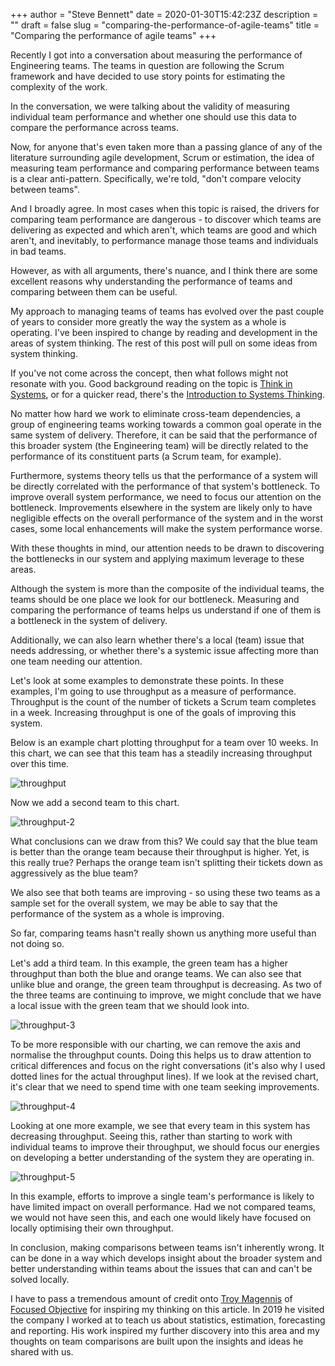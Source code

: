 +++
author = "Steve Bennett"
date = 2020-01-30T15:42:23Z
description = ""
draft = false
slug = "comparing-the-performance-of-agile-teams"
title = "Comparing the performance of agile teams"
+++

Recently I got into a conversation about measuring the performance of Engineering teams. The teams in question are following the Scrum framework and have decided to use story points for estimating the complexity of the work.

In the conversation, we were talking about the validity of measuring individual team performance and whether one should use this data to compare the performance across teams.

Now, for anyone that's even taken more than a passing glance of any of the literature surrounding agile development, Scrum or estimation, the idea of measuring team performance and comparing performance between teams is a clear anti-pattern. Specifically, we're told, "don't compare velocity between teams".

And I broadly agree. In most cases when this topic is raised, the drivers for comparing team performance are dangerous - to discover which teams are delivering as expected and which aren't, which teams are good and which aren't, and inevitably, to performance manage those teams and individuals in bad teams.

However, as with all arguments, there's nuance, and I think there are some excellent reasons why understanding the performance of teams and comparing between them can be useful.

My approach to managing teams of teams has evolved over the past couple of years to consider more greatly the way the system as a whole is operating. I've been inspired to change by reading and development in the areas of system thinking. The rest of this post will pull on some ideas from system thinking. 

If you've not come across the concept, then what follows might not resonate with you. Good background reading on the topic is [Think in Systems](https://www.amazon.co.uk/Thinking-Systems-Donella-H-Meadows-ebook/dp/B005VSRFEA/), or for a quicker read, there's the [Introduction to Systems Thinking](https://thesystemsthinker.com/introduction-to-systems-thinking/). 

No matter how hard we work to eliminate cross-team dependencies, a group of engineering teams working towards a common goal operate in the same system of delivery. Therefore, it can be said that the performance of this broader system (the Engineering team) will be directly related to the performance of its constituent parts (a Scrum team, for example).

Furthermore, systems theory tells us that the performance of a system will be directly correlated with the performance of that system's bottleneck. To improve overall system performance, we need to focus our attention on the bottleneck. Improvements elsewhere in the system are likely only to have negligible effects on the overall performance of the system and in the worst cases, some local enhancements will make the system performance worse.

With these thoughts in mind, our attention needs to be drawn to discovering the bottlenecks in our system and applying maximum leverage to these areas.

Although the system is more than the composite of the individual teams, the teams should be one place we look for our bottleneck. Measuring and comparing the performance of teams helps us understand if one of them is a bottleneck in the system of delivery.

Additionally, we can also learn whether there's a local (team) issue that needs addressing, or whether there's a systemic issue affecting more than one team needing our attention.

Let's look at some examples to demonstrate these points. In these examples, I'm going to use throughput as a measure of performance. Throughput is the count of the number of tickets a Scrum team completes in a week. Increasing throughput is one of the goals of improving this system.

Below is an example chart plotting throughput for a team over 10 weeks. In this chart, we can see that this team has a steadily increasing throughput over this time.

![throughput](__GHOST_URL__/content/images/2021/02/throughput.png)

Now we add a second team to this chart.

![throughput-2](__GHOST_URL__/content/images/2021/02/throughput-2.png)

What conclusions can we draw from this? We could say that the blue team is better than the orange team because their throughput is higher. Yet, is this really true? Perhaps the orange team isn't splitting their tickets down as aggressively as the blue team?

We also see that both teams are improving - so using these two teams as a sample set for the overall system, we may be able to say that the performance of the system as a whole is improving.

So far, comparing teams hasn't really shown us anything more useful than not doing so.

Let's add a third team. In this example, the green team has a higher throughput than both the blue and orange teams. We can also see that unlike blue and orange, the green team throughput is decreasing. As two of the three teams are continuing to improve, we might conclude that we have a local issue with the green team that we should look into.

![throughput-3](__GHOST_URL__/content/images/2021/02/throughput-3.png)

To be more responsible with our charting, we can remove the axis and normalise the throughput counts. Doing this helps us to draw attention to critical differences and focus on the right conversations (it's also why I used dotted lines for the actual throughput lines). If we look at the revised chart, it's clear that we need to spend time with one team seeking improvements.

![throughput-4](__GHOST_URL__/content/images/2021/02/throughput-4.png)

Looking at one more example, we see that every team in this system has decreasing throughput. Seeing this, rather than starting to work with individual teams to improve their throughput, we should focus our energies on developing a better understanding of the system they are operating in.

![throughput-5](__GHOST_URL__/content/images/2021/02/throughput-5.png)

In this example, efforts to improve a single team's performance is likely to have limited impact on overall performance. Had we not compared teams, we would not have seen this, and each one would likely have focused on locally optimising their own throughput.

In conclusion, making comparisons between teams isn't inherently wrong. It can be done in a way which develops insight about the broader system and better understanding within teams about the issues that can and can't be solved locally.

I have to pass a tremendous amount of credit onto [Troy Magennis](https://twitter.com/t_magennis) of [Focused Objective](https://www.focusedobjective.com/w/) for inspiring my thinking on this article. In 2019 he visited the company I worked at to teach us about statistics, estimation, forecasting and reporting. His work inspired my further discovery into this area and my thoughts on team comparisons are built upon the insights and ideas he shared with us.
